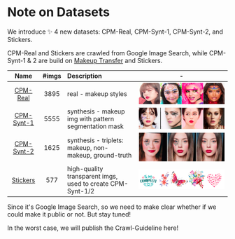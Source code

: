 # Note on Datasets

We introduce ✨ 4 new datasets: CPM-Real, CPM-Synt-1, CPM-Synt-2, and Stickers.

CPM-Real and Stickers are crawled from Google Image Search, while CPM-Synt-1 & 2 are build on [Makeup Transfer](http://liusi-group.com/projects/BeautyGAN) and Stickers.

|    Name  						  | #imgs | Description						   | - 									|
|:-------------------------------:|:-----:|:-----------------------------------|:----------------------------------:|
|[CPM-Real](./readme-about-data.md)| 3895  | real - makeup styles 			   |![CPM-Real.png](./imgs/CPM-Real.png)|
|[CPM-Synt-1](./readme-about-data.md)| 5555| synthesis - makeup img with pattern segmentation mask|![./imgs/CPM-Synt-1.png](./imgs/CPM-Synt-1.png)|
|[CPM-Synt-2](./readme-about-data.md)| 1625| synthesis - triplets: makeup, non-makeup, ground-truth|![./imgs/CPM-Synt-2.png](./imgs/CPM-Synt-2.png)|
|[Stickers](./readme-about-data.md)|577| high-quality transparent imgs, used to create CPM-Synt-1/2 |![Stickers.png](./imgs/Stickers.png)|

Since it's Google Image Search, so we need to make clear whether if we could make it public or not.
But stay tuned!

In the worst case, we will publish the Crawl-Guideline here!
